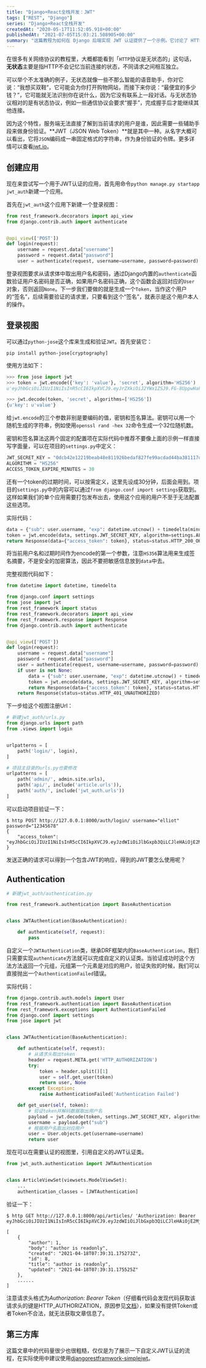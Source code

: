 ```yaml
---
title: "Django+React全栈开发：JWT"
tags: ["REST", "Django"]
series: "Django+React全栈开发"
createdAt: "2020-05-17T11:52:05.918+00:00"
publishedAt: "2021-07-05T15:03:21.508905+00:00"
summary: "这篇教程为如何在 Django 后端实现 JWT 认证提供了一个示例。它讨论了 HTTP 无状态的含义以及 JWT 是什么。然后，它解释了如何创建新的 Django 应用程序并设置用于身份验证的视图。接下来，它描述了如何使用 `python-jose` 库来生成和验证 JWT 令牌。它还解释了如何将 JWTAuthentication 类用作自定义认证类，以便在需要认证的视图中使用它。最后，它展示了发送 HTTP 请求的示例，以使用有效的 JWT 令牌验证用户。总的来说，这篇教程提供了有关如何在 Django 后端中实现 JWT 认证的全面概述，包括所有必要的步骤和代码示例。"
---
```


在很多有关网络协议的教程里，大概都能看到「`HTTP`协议是无状态的」这句话，**无状态**主要是指HTTP不会记忆当前连接的状态，不同请求之间相互独立。

可以举个不太准确的例子，无状态就像一些不那么智能的语音助手，你对它说：“我想买双鞋”，它可能会为你打开购物网站，而接下来你说：“最便宜的多少钱？”，它可能就无法识别你在说什么，因为它没有联系上一段对话。与无状态协议相对的是有状态协议，例如一些通信协议会要求“握手”，完成握手后才能继续其他连接。

因为这个特性，服务端无法直接了解到当前请求的用户是谁，因此需要一些辅助手段来做身份验证。**JWT（JSON Web Token）**就是其中一种。从名字大概可以看出，它将`JSON`编码成一串固定格式的字符串，作为身份验证的令牌。更多详情可以查看[jwt.io](https://jwt.io)。

## 创建应用

现在来尝试写一个用于JWT认证的应用，首先用命令`python manage.py startapp jwt_auth`新建一个应用。

首先在`jwt_auth`这个应用下新建一个登录视图：

```python
from rest_framework.decorators import api_view
from django.contrib.auth import authenticate


@api_view(['POST'])
def login(request):
    username = request.data["username"]
    password = request.data["password"]
    user = authenticate(request, username=username, password=password)
```

登录视图要求从请求体中取出用户名和密码，通过Django内置的`authenticate`函数验证用户名密码是否正确，如果用户名密码正确，这个函数会返回对应的`User`对象，否则返回`None`。下一步我们要做的就是生成一个`Token`，当作这个用户的“签名”，后续需要验证的请求里，只要看到这个“签名”，就表示是这个用户本人的操作。

## 登录视图

可以通过`python-jose`这个库来生成和验证`JWT`。首先安装它：

```shell
pip install python-jose[cryptography]
```

使用方法如下：

```python
>>> from jose import jwt
>>> token = jwt.encode({'key': 'value'}, 'secret', algorithm='HS256')
u'eyJhbGciOiJIUzI1NiIsInR5cCI6IkpXVCJ9.eyJrZXkiOiJ2YWx1ZSJ9.FG-8UppwHaFp1LgRYQQeS6EDQF7_6-bMFegNucHjmWg'

>>> jwt.decode(token, 'secret', algorithms=['HS256'])
{u'key': u'value'}
```

给`jwt.encode`的三个参数非别是要编码的值，密钥和签名算法。密钥可以用一个随机生成的字符串，例如使用`openssl rand -hex 32`命令生成一个32位随机数。

密钥和签名算法这两个固定的配置项在实际代码中推荐不要像上面的示例一样直接写字面量，可以在项目的`settings.py`中定义：

```python
JWT_SECRET_KEY = "0dcb42e12219beab48e811926bedaf827fe99acdad44ba381117d7e29648acf4"
ALGORITHM = "HS256"
ACCESS_TOKEN_EXPIRE_MINUTES = 30
```

还有一个token的过期时间，可以按需定义，这里先设成30分钟，后面会用到。项目的`settings.py`中的内容可以通过`from django.conf import settings`获取到。这样如果我们的单个应用需要打包发布出去，使用这个应用的用户不至于无法配置这些选项。

实际代码：

```python
data = {"sub": user.username, "exp": datetime.utcnow() + timedelta(minutes=settings.ACCESS_TOKEN_EXPIRE_MINUTES)}
token = jwt.encode(data, settings.JWT_SECRET_KEY, algorithm=settings.ALGORITHM)
return Response(data={"access_token": token}, status=status.HTTP_200_OK)

```

将当前用户名和过期时间作为encode的第一个参数，注意`HS356`算法用来生成签名摘要，不是安全的加密算法，因此不要把敏感信息放到`data`中去。

完整视图代码如下：

```python
from datetime import datetime, timedelta

from django.conf import settings
from jose import jwt
from rest_framework import status
from rest_framework.decorators import api_view
from rest_framework.response import Response
from django.contrib.auth import authenticate


@api_view(['POST'])
def login(request):
    username = request.data["username"]
    password = request.data["password"]
    user = authenticate(request, username=username, password=password)
    if user is not None:
        data = {"sub": user.username, "exp": datetime.utcnow() + timedelta(minutes=settings.ACCESS_TOKEN_EXPIRE_MINUTES)}
        token = jwt.encode(data, settings.JWT_SECRET_KEY, algorithm=settings.ALGORITHM)
        return Response(data={"access_token": token}, status=status.HTTP_200_OK)
    return Response(status=status.HTTP_401_UNAUTHORIZED)
```

下一步给这个视图注册Url：

```python
# 新建jwt_auth/urls.py
from django.urls import path
from .views import login


urlpatterns = [
    path('login/', login),
]

# 项目主目录的urls.py也要修改
urlpatterns = [
    path('admin/', admin.site.urls),
    path('api/', include('article.urls')),
    path('auth/', include('jwt_auth.urls'))
]
```

可以启动项目验证一下：

```shell
$ http POST http://127.0.0.1:8000/auth/login/ username="elliot" password="12345678"
{
    "access_token": "eyJhbGciOiJIUzI1NiIsInR5cCI6IkpXVCJ9.eyJzdWIiOiJlbGxpb3QiLCJleHAiOjE2MjU0OTU3MzZ9.JY9urGY27liuKdRvvdEEdpktHDpaxb7GF_qz63NyzcQ"
}

```

发送正确的请求可以得到一个包含JWT的响应，得到的JWT要怎么使用呢？

## Authentication

```python
# 新建jwt_auth/authentication.py

from rest_framework.authentication import BaseAuthentication


class JWTAuthentication(BaseAuthentication):

    def authenticate(self, request):
        pass
```

自定义一个`JWTAuthentication`类，继承DRF框架内的`BaseAuthentication`，我们只需要实现`authenticate`方法就可以完成自定义的认证类。当验证成功时这个方法方法返回一个元组，元组第一个元素是对应的用户，验证失败的时候，我们可以直接抛出一个`AuthenticationFailed`错误。

实际代码：

```python
from django.contrib.auth.models import User
from rest_framework.authentication import BaseAuthentication
from rest_framework.exceptions import AuthenticationFailed
from django.conf import settings
from jose import jwt


class JWTAuthentication(BaseAuthentication):

    def authenticate(self, request):
        # 从请求头取出token
        header = request.META.get('HTTP_AUTHORIZATION')
        try:
            token = header.split()[1]
            user = self.get_user(token)
            return user, None
        except Exception:
            raise AuthenticationFailed('Authentication Failed')

    def get_user(self, token):
        # 验证token并解码数据取出用户名
        payload = jwt.decode(token, settings.JWT_SECRET_KEY, algorithms=[settings.ALGORITHM])
        username = payload.get("sub")
        # 根据用户名取出对应用户
        user = User.objects.get(username=username)
        return user
```

现在可以在需要认证的视图里，引用自定义的JWT认证类。

```python
from jwt_auth.authentication import JWTAuthentication


class ArticleViewSet(viewsets.ModelViewSet):
    ...
    authentication_classes = [JWTAuthentication]

```

验证一下：

```shell
$ http GET http://127.0.0.1:8000/api/articles/ 'Authorization: Bearer eyJhbGciOiJIUzI1NiIsInR5cCI6IkpXVCJ9.eyJzdWIiOiJlbGxpb3QiLCJleHAiOjE2MjU0OTgwOTd9.oKveILGQ_C8cp33IZNjsz7pdvsMxVazd9CccCNXxSt0'

[
    {
        "author": 1,
        "body": "author is readonly",
        "created": "2021-04-18T07:39:31.175273Z",
        "id": 8,
        "title": "author is readonly",
        "updated": "2021-04-18T07:39:31.175525Z"
    },
    ......
]
```

注意请求头格式为*Authorization: Bearer Token*（仔细看代码会发现代码获取该请求头的键是HTTP_AUTHORIZATION，原因参见[文档](https://docs.djangoproject.com/en/3.2/ref/request-response/#django.http.HttpRequest.META)），如果没有提供Token或者Token不合法，就无法获取文章信息了。

## 第三方库

这篇文章中的代码量很少也很粗糙，仅仅是为了展示一下自定义JWT认证的流程，在实际使用中建议使用[djangorestframwork-simplejwt](https://github.com/jazzband/djangorestframework-simplejwt)。
